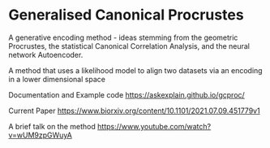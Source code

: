 # Generalised Canonical Procrustes
A generative encoding method - ideas stemming from the geometric Procrustes, the statistical Canonical Correlation Analysis, and the neural network Autoencoder.

A method that uses a likelihood model to align two datasets via an encoding in a lower dimensional space

Documentation and Example code
https://askexplain.github.io/gcproc/

Current Paper
https://www.biorxiv.org/content/10.1101/2021.07.09.451779v1

A brief talk on the method 
https://www.youtube.com/watch?v=wUM9zpGWuyA
